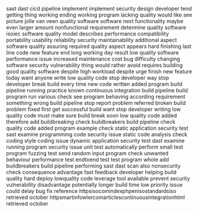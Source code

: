 sast dast cicd pipeline implement implement security design developer tend getting thing working ending working program lacking quality would like see picture jolle van veen quality software software next functionality maybe even larger amount nonfunctional requirement determine quality software isoiec software quality model describes performance compatibility portability usability reliability security maintainability additional aspect software quality assuring required quality aspect appears hard finishing last line code new feature end long working day result low quality software performance issue increased maintenance cost bug difficulty changing software security vulnerability thing would rather avoid requires building good quality software despite high workload despite urge finish new feature today want anyone write low quality code stop developer way stop developer break build every time new code written added program build pipeline running practice known continuous integration build pipeline build program run various check see program behaving according requirement something wrong build pipeline stop report problem referred broken build problem fixed first get successful build want stop developer writing low quality code must make sure build break soon low quality code added therefore add buildbreaking check buildbreakers build pipeline check quality code added program example check static application security test sast examine programming code security issue static code analysis check coding style coding issue dynamic application security test dast examine running program security issue unit test automatically perform small test program fuzzing test send random input program check unwanted behaviour performance test endtoend test test program whole add buildbreakers build pipeline performing sast dast scan also nonsecurity check consequence advantage fast feedback developer helping build quality hard deploy lowquality code leverage tool available prevent security vulnerability disadvantage potentially longer build time low priority issue could delay bug fix reference httpsisocomindexphpenisostandardsiso retrieved october httpsmartinfowlercomarticlescontinuousintegrationhtml retrieved october